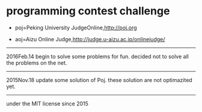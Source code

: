 # programming contest challenge
* poj=Peking University JudgeOnline,http://poj.org

* aoj=Aizu Online Judge,http://judge.u-aizu.ac.jp/onlinejudge/

--------

2016Feb.14
begin to solve some problems for fun.
decided not to solve all the problems on the net.

--------

2015Nov.18
update some solution of Poj.
these solution are not optimazited yet.

--------

under the MIT license since 2015
